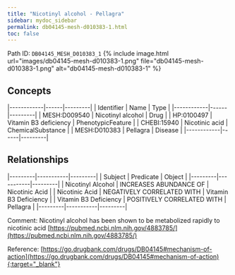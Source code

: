 ```yaml
---
title: "Nicotinyl alcohol - Pellagra"
sidebar: mydoc_sidebar
permalink: db04145-mesh-d010383-1.html
toc: false 
---
```



Path ID: `DB04145_MESH_D010383_1`
{% include image.html url="images/db04145-mesh-d010383-1.png" file="db04145-mesh-d010383-1.png" alt="db04145-mesh-d010383-1" %}

## Concepts

|------------|------|---------|
| Identifier | Name | Type    |
|------------|------|---------|
| MESH:D009540 | Nicotinyl alcohol | Drug |
| HP:0100497 | Vitamin B3 deficiency | PhenotypicFeature |
| CHEBI:15940 | Nicotinic acid | ChemicalSubstance |
| MESH:D010383 | Pellagra | Disease |
|------------|------|---------|

## Relationships

|---------|-----------|---------|
| Subject | Predicate | Object  |
|---------|-----------|---------|
| Nicotinyl Alcohol | INCREASES ABUNDANCE OF | Nicotinic Acid |
| Nicotinic Acid | NEGATIVELY CORRELATED WITH | Vitamin B3 Deficiency |
| Vitamin B3 Deficiency | POSITIVELY CORRELATED WITH | Pellagra |
|---------|-----------|---------|

Comment: Nicotinyl alcohol has been shown to be metabolized rapidly to nicotinic acid [https://pubmed.ncbi.nlm.nih.gov/4883785/](https://pubmed.ncbi.nlm.nih.gov/4883785/)

Reference: [https://go.drugbank.com/drugs/DB04145#mechanism-of-action](https://go.drugbank.com/drugs/DB04145#mechanism-of-action){:target="_blank"}
